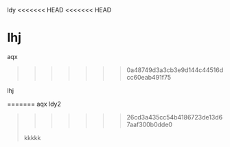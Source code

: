 ldy
<<<<<<< HEAD
<<<<<<< HEAD

lhj
=======
aqx
>>>>>>> 0a48749d3a3cb3e9d144c44516dcc60eab491f75

lhj

=======
aqx
ldy2

>>>>>>> 26cd3a435cc54b4186723de13d67aaf300b0dde0
>
>kkkkk
